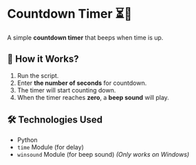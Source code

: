 # Countdown Timer ⏳🔔

A simple **countdown timer** that beeps when time is up.

## 📌 How it Works?
1. Run the script.
2. Enter **the number of seconds** for countdown.
3. The timer will start counting down.
4. When the timer reaches **zero**, a **beep sound** will play.

## 🛠 Technologies Used
- Python
- `time` Module (for delay)
- `winsound` Module (for beep sound) *(Only works on Windows)*